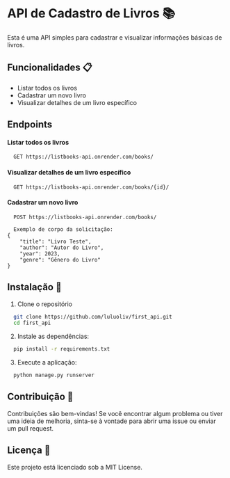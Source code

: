 

# API de Cadastro de Livros 📚

Esta é uma API simples para cadastrar e visualizar informações básicas de livros.

## Funcionalidades 📋

- Listar todos os livros
- Cadastrar um novo livro
- Visualizar detalhes de um livro específico




## Endpoints 

#### Listar todos os livros

```http
  GET https://listbooks-api.onrender.com/books/
```

#### Visualizar detalhes de um livro específico

```http
  GET https://listbooks-api.onrender.com/books/{id}/
```

#### Cadastrar um novo livro

```http
  POST https://listbooks-api.onrender.com/books/

  Exemplo de corpo da solicitação:
{
    "title": "Livro Teste",
    "author": "Autor do Livro",
    "year": 2023,
    "genre": "Gênero do Livro"
}
```


## Instalação 🚀

1. Clone o repositório

```bash
  git clone https://github.com/luluoliv/first_api.git
  cd first_api

```
    
2. Instale as dependências:
```bash
  pip install -r requirements.txt

```

3. Execute a aplicação:
```bash
  python manage.py runserver

```

## Contribuição 🤝
Contribuições são bem-vindas! Se você encontrar algum problema ou tiver uma ideia de melhoria, sinta-se à vontade para abrir uma issue ou enviar um pull request.

## Licença 📜
Este projeto está licenciado sob a MIT License.
